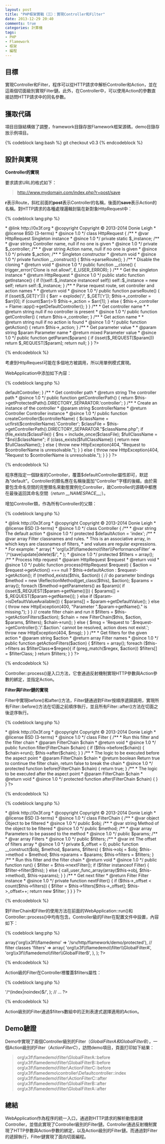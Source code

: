 ```yaml
---
layout: post
title: "PHP框架實戰（三）：實現Controller和Filter"
date: 2013-12-29 20:40
comments: true
categories: 計算機
tags:
- PHP
- Flamework
- 框架
- 編程
---
```


目標
----

實現Controller和Filter，程序可以從HTTP請求中解析Controller和Action，並在這兩個切面級別實現Filter鏈。此外，在Controller中，可以使用Action的參數直接訪問HTTP請求中的同名參數。

獲取代碼
--------

項目目錄結構做了調整，framework目錄存放Flamework框架源碼，demo目錄存放示例項目。

{% codeblock lang:bash %}
git checkout v0.3
{% endcodeblock %}

設計與實現
----------

**Controller的實現**

要求請求URL的格式如下：

>http://www.mydomain.com/index.php?r=post/save

**r**表示Route，斜杠前面的**post**表示Controller的名稱，後面的**save**表示Action的名稱。對HTTP請求的各種處理邏輯封裝在新對象HttpRequest中：

{% codeblock lang:php %}
<?php
namespace org\x3f\flamework\base;
use org\x3f\flamework\Flame as Flame;

/**
 * HTTP request wrapper
 *
 * @author Donie Leigh <donie.leigh@gmail.com>
 * @link http://0x3f.org
 * @copyright Copyright &copy; 2013-2014 Donie Leigh
 * @license BSD (3-terms)
 * @since 1.0
 */
class HttpRequest
{
    /**
     * @var HttpRequest Singleton instance 
     * @since 1.0
     */
    private static $_instance;
    /**
     * @var string Controller name, null if no one is given 
     * @since 1.0
     */
    private $_controller;
    /**
     * @var string Action name, null if no one is given 
     * @since 1.0
     */
    private $_action;

    /**
     * Singleton constructor
     * @return void
     * @since 1.0
     */
    private function __construct()
    {
        $this->parseRoute();
    }

    /**
     * Disable the cloning
     * @return void
     * @since 1.0
     */
    public function __clone()
    {
        trigger_error('Clone is not allow!', E_USER_ERROR);
    }

    /**
     * Get the singleton instance
     * @return HttpRequest
     * @since 1.0
     */
    public static function getInstance()
    {
        if (!(self::$_instance instanceof self))
            self::$_instance = new self;
        return self::$_instance;
    }
    
    /**
     * Parse request route, set controller and action names
     *
     * @return void
     * @since 1.0
     */
    public function parseRoute()
    {
        if (isset($_GET['r'])) {
            $arr = explode('/', $_GET['r']);
            $this->_controller = $arr[0];
            if (count($arr)>1) $this->_action = $arr[1];
        } else {
            $this->_controller = Flame::app()->getDefaultController();
        }
    }
    
    /**
     * Get controller name
     *
     * @return string null if no controller is present
     * @since 1.0
     */
    public function getController()
    {
        return $this->_controller;
    }
    
    /**
     * Get action name
     *
     * @return string null if no action is found
     * @since 1.0
     */
    public function getAction()
    {
        return $this->_action;
    }
    
    /**
     * Get parameter value
     *
     * @param string $param Parameter name
     * @return mixed Parameter value
     * @since 1.0
     */
    public function getParam($param)
    {
        if (isset($_REQUEST[$param]))
            return $_REQUEST[$param];
        return null;
    }

}

?>
{% endcodeblock %}

考慮到HttpRequest可能在多個地方被調用，所以用單例模式實現。

WebApplication中添加如下內容：

{% codeblock lang:php %}
<?php
class WebApplication {

    // ...

    /**
     * @var string The default controller name
     * @since 1.0
     */
    public $defaultController = 'default';

    // ...

    /**
     * Get the default controller name
     * @return string Controller name
     * @since 1.0
     */
    public function getDefaultController()
    {
        return $this->defaultController;
    }
    
    /**
     * Get controller path
     * @return string The controller path
     * @since 1.0
     */
    public function getControllerPath()
    {
        return $this->getProtectedPath().DIRECTORY_SEPARATOR.'controller';
    }
    
    /**
     * Create an instance of the controller
     * @param string $controllerName
     * @return Controller Controller instance
     * @since 1.0
     */
    public function createController($controllerName)
    {
        $className = ucfirst($controllerName).'Controller';
        $classFile = $this->getControllerPath().DIRECTORY_SEPARATOR."$className.php";
        if (file_exists($classFile)) {
            $ns = include_once($classFile);
            $fullClassName = "$ns\\$className";
            if (class_exists($fullClassName)) {
                return new $fullClassName();
            } else {
                throw new HttpException(404, "Request to $controllerName is unresolvable.");
            }
        } else {
            throw new HttpException(404, "Request to $controllerName is unresolvable.");
        }
    }

}
?>
{% endcodeblock %}

程序應指定一個缺省的Controller，覆蓋$defaultController屬性即可，默認為“default”。Controller的類名應在名稱後面加“Controller”字樣的後綴。由於需要包含命名空間的完整類名來動態實例化Controller，故Controller的源碼中都應在最後返回其命名空間（_return \_\_NAMESPACE\_\_;_）。

增加Controller類，作為所有Controller的父類：

{% codeblock lang:php %}
<?php
namespace org\x3f\flamework\base;
use org\x3f\flamework\exceptions\HttpException;

/**
 * Ancestor class for all controllers
 *
 * @author Donie Leigh <donie.leigh@gmail.com>
 * @link http://0x3f.org
 * @copyright Copyright &copy; 2013-2014 Donie Leigh
 * @license BSD (3-terms)
 * @since 1.0
 */
class Controller 
{
    /**
     * @var string The default action
     * @since 1.0
     */
    protected $defaultAction = 'index';
    /**
     * @var array Filter classnames and rules.
     *            This is an associative array, in which keys are classnames of filters,
     *            and values are regular expressions.
     *            For example:
     *                array(
     *                    'org\\x3f\\flamedemo\filter\\PerformanceFilter' => '/^(save|update|delete)$/',
     *                );
     * @since 1.0
     */
    protected $filters = array();

    /**
     * Process http request
     * @param HttpRequest $request
     * @return void
     * @since 1.0
     */
    public function process(HttpRequest $request)
    {
        $action = $request->getAction() === null ? $this->defaultAction : $request->getAction();
        if (method_exists($this, $action)) {
            // do parameter bindings
            $method = new \ReflectionMethod(get_class($this), $action);
            $params = array();
            foreach ($method->getParameters() as $param){
                if (isset($_REQUEST[$param->getName()])) {
                    $params[] = $_REQUEST[$param->getName()];
                } else if ($param->isDefaultValueAvailable()) {
                    $params[] = $param->getDefaultValue();
                } else {
                    throw new HttpException(400, "Parameter ".$param->getName()." is missing.");
                }
            }
            // create filter chain and run it
            $filters = $this->getActionFilters($action);
            $chain = new FilterChain($this, $action, $params, $filters);
            $chain->run();
        } else {
            $msg = 'Request to '.$request->getController().'/'.$action.' cannot be resolved, action does not exist.';
            throw new HttpException(404, $msg);
        }
    }
    
    /**
     * Get filters for the given action
     * @param string $action
     * @return array Filter names
     * @since 1.0
     */
    public function getActionFilters($action)
    {
        $filters = array();
        foreach ($this->filters as $filterClass=>$regex){
            if (preg_match($regex, $action))
                $filters[] = $filterClass;
        }
        return $filters;
    }
    
}
?>
{% endcodeblock %}

Controller::process()是入口方法，它會通過反射機制實現HTTP參數與Action參數的綁定，並指定Action。

**Filter與Filter鏈的實現**

Filter中實現before()和after()方法，Filter鏈通過對Filter按順序遞歸調用，實現所有Filter::before()方法在切面之前順序執行，並且所有Filter::after()方法在切面之後逆序執行。

{% codeblock lang:php %}
<?php
namespace org\x3f\flamework\base;

/**
 * Ancestor class for all filters
 *
 * @author Donie Leigh <donie.leigh@gmail.com>
 * @link http://0x3f.org
 * @copyright Copyright &copy; 2013-2014 Donie Leigh
 * @license BSD (3-terms)
 * @since 1.0
 */
class Filter
{
    /**
     * Run this filter and the filter chain
     * @param FilterChain $chain
     * @return void
     * @since 1.0
     */
    public function filter(FilterChain $chain)
    {
        if ($this->before($chain)) {
            $chain->run();
            $this->after($chain);
        }
    }
    
    /**
     * The logic to be executed before the aspect point
     * @param FilterChain $chain
     * @return boolean Return true to continue the filter chain, return false to break the chain
     * @since 1.0
     */
    protected function before(FilterChain $chain) {
        return true;
    }

    /**
     * The logic to be executed after the aspect point
     * @param FilterChain $chain
     * @return void
     * @since 1.0
     */
    protected function after(FilterChain $chain) {
    }
}
?>
{% endcodeblock %}

{% codeblock lang:php %}
<?php
namespace org\x3f\flamework\base;

/**
 * Filter chain
 *
 * @author Donie Leigh <donie.leigh@gmail.com>
 * @link http://0x3f.org
 * @copyright Copyright &copy; 2013-2014 Donie Leigh
 * @license BSD (3-terms)
 * @since 1.0
 */
class FilterChain
{
    /**
     * @var object Object to be filtered 
     * @since 1.0
     */
    public $obj;
    /**
     * @var string Method of the object to be filtered 
     * @since 1.0
     */
    public $method;
    /**
     * @var array Parameters to be passed to the method 
     * @since 1.0
     */
    public $params;
    /**
     * @var array Filters 
     * @since 1.0
     */
    public $filters;
    /**
     * @var int The offset of filters array
     * @since 1.0
     */
    private $_offset = 0;

    public function __construct($obj, $method, $params, $filters)
    {
        $this->obj = $obj;
        $this->method = $method;
        $this->params = $params;
        $this->filters = $filters;
    }
    
    /**
     * Run this filter and the filter chain
     * @return void
     * @since 1.0
     */
    public function run()
    {
        $filter = $this->nextFilter();
        if ($filter instanceof Filter) {
            $filter->filter($this);
        } else {
            call_user_func_array(array($this->obj, $this->method), $this->params);
        }
    }
    
    /**
     * Get next filter
     * @return Filter Filter instance
     * @since 1.0
     */
    private function nextFilter()
    {
        if ($this->_offset < count($this->filters)) {
            $filter = $this->filters[$this->_offset];
            $this->_offset++;
            return new $filter;
        }
    }
    
}
?>
{% endcodeblock %}

對FilterChain和Filter的使用方法在前面的WebApplication::run()和Controller::process()中均有包含。Controller級的Filter在配置文件中設置，內容如下：

{% codeblock lang:php %}
<?php
return array(
    
    // ...
    
    // app namespace and its path
    'namespaces' => array('org\\x3f\\flamedemo' => '/srv/http/flamework/demo/protected'),
    // filter classes
    'filters' => array(
        'org\\x3f\\flamedemo\\filter\\GlobalFilterA',
        'org\\x3f\\flamedemo\\filter\\GlobalFilterB',
    ),
);
?>
{% endcodeblock %}

Action級的Filter在Controller裡覆蓋$filters屬性：

{% codeblock lang:php %}
<?php
    // ...

    protected $filters = array(
        'org\\x3f\\flamedemo\\filter\\ActionFilterC' => '/^(index|noindex)$/',
    );

    // ...
?>
{% endcodeblock %}

Action級別的Filter通過$filters數組中的正則表達式選擇適用的Action。

Demo驗證
--------

Demo中實現了兩個Controller級別的Filter（_GlobalFilterA和GlobalFilterB_），一個Action級別的Filter（_ActionFilterC_），訪問demo項目，頁面打印如下結果：

>org\x3f\flamedemo\filter\GlobalFilterA::before
org\x3f\flamedemo\filter\GlobalFilterB::before
org\x3f\flamedemo\filter\ActionFilterC::before
org\x3f\flamedemo\controller\Defaultcontroller::index
org\x3f\flamedemo\filter\ActionFilterC::after
org\x3f\flamedemo\filter\GlobalFilterB::after
org\x3f\flamedemo\filter\GlobalFilterA::after

總結
----

WebApplication作為程序的統一入口，通過對HTTP請求的解析動態創建Controller，並借此實現了Controller級別的Filter鏈。Controller通過反射機制實現了HTTP參數與Action參數的綁定，以及Action級別的Filter鏈。而通過對Filter的遞歸執行，Filter鏈實現了面向切面編程。
